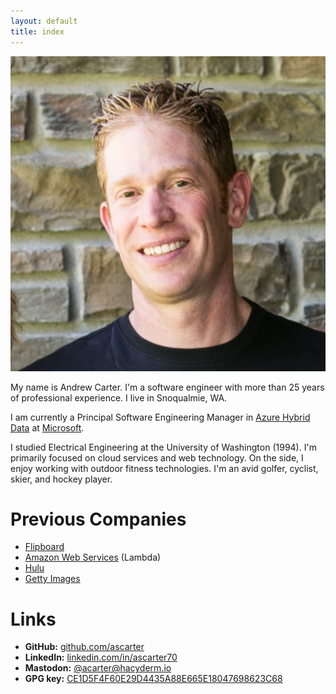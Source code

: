 ```yaml
---
layout: default
title: index
---
```


<img class="portrait" src="images/andrew-2017.jpg" alt="Portrait of Andrew Carter" />

My name is Andrew Carter. I'm a software engineer with more than 25 years of professional experience. I live in Snoqualmie, WA.

I am currently a Principal Software Engineering Manager in [Azure Hybrid Data](https://azure.microsoft.com/en-us/products/azure-arc/hybrid-data-services/) at [Microsoft](https://microsoft.com).

I studied Electrical Engineering at the University of Washington (1994). I'm primarily focused on cloud services and web technology. On the side, I enjoy working with outdoor fitness technologies. I'm an avid golfer, cyclist, skier, and hockey player.

# Previous Companies

* [Flipboard](https://flipboard.com)
* [Amazon Web Services](https://aws.amazon.com) (Lambda)
* [Hulu](https://hulu.com)
* [Getty Images](https://gettyimages.com)

# Links

* **GitHub:** [github.com/ascarter](http://github.com/ascarter)
* **LinkedIn:** [linkedin.com/in/ascarter70](https://www.linkedin.com/in/ascarter70)
* **Mastodon:** <a rel="me" href="https://hachyderm.io/@acarter">@acarter@hacyderm.io</a>
* **GPG key:** [CE1D5F4F60E29D4435A88E665E18047698623C68](/CE1D5F4F60E29D4435A88E665E18047698623C68.txt)



